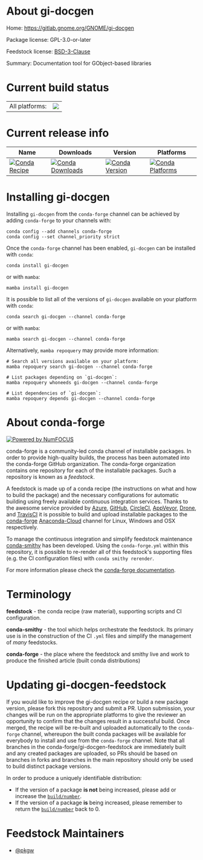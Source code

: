 About gi-docgen
===============

Home: https://gitlab.gnome.org/GNOME/gi-docgen

Package license: GPL-3.0-or-later

Feedstock license: [BSD-3-Clause](https://github.com/conda-forge/gi-docgen-feedstock/blob/main/LICENSE.txt)

Summary: Documentation tool for GObject-based libraries

Current build status
====================


<table><tr><td>All platforms:</td>
    <td>
      <a href="https://dev.azure.com/conda-forge/feedstock-builds/_build/latest?definitionId=15926&branchName=main">
        <img src="https://dev.azure.com/conda-forge/feedstock-builds/_apis/build/status/gi-docgen-feedstock?branchName=main">
      </a>
    </td>
  </tr>
</table>

Current release info
====================

| Name | Downloads | Version | Platforms |
| --- | --- | --- | --- |
| [![Conda Recipe](https://img.shields.io/badge/recipe-gi--docgen-green.svg)](https://anaconda.org/conda-forge/gi-docgen) | [![Conda Downloads](https://img.shields.io/conda/dn/conda-forge/gi-docgen.svg)](https://anaconda.org/conda-forge/gi-docgen) | [![Conda Version](https://img.shields.io/conda/vn/conda-forge/gi-docgen.svg)](https://anaconda.org/conda-forge/gi-docgen) | [![Conda Platforms](https://img.shields.io/conda/pn/conda-forge/gi-docgen.svg)](https://anaconda.org/conda-forge/gi-docgen) |

Installing gi-docgen
====================

Installing `gi-docgen` from the `conda-forge` channel can be achieved by adding `conda-forge` to your channels with:

```
conda config --add channels conda-forge
conda config --set channel_priority strict
```

Once the `conda-forge` channel has been enabled, `gi-docgen` can be installed with `conda`:

```
conda install gi-docgen
```

or with `mamba`:

```
mamba install gi-docgen
```

It is possible to list all of the versions of `gi-docgen` available on your platform with `conda`:

```
conda search gi-docgen --channel conda-forge
```

or with `mamba`:

```
mamba search gi-docgen --channel conda-forge
```

Alternatively, `mamba repoquery` may provide more information:

```
# Search all versions available on your platform:
mamba repoquery search gi-docgen --channel conda-forge

# List packages depending on `gi-docgen`:
mamba repoquery whoneeds gi-docgen --channel conda-forge

# List dependencies of `gi-docgen`:
mamba repoquery depends gi-docgen --channel conda-forge
```


About conda-forge
=================

[![Powered by
NumFOCUS](https://img.shields.io/badge/powered%20by-NumFOCUS-orange.svg?style=flat&colorA=E1523D&colorB=007D8A)](https://numfocus.org)

conda-forge is a community-led conda channel of installable packages.
In order to provide high-quality builds, the process has been automated into the
conda-forge GitHub organization. The conda-forge organization contains one repository
for each of the installable packages. Such a repository is known as a *feedstock*.

A feedstock is made up of a conda recipe (the instructions on what and how to build
the package) and the necessary configurations for automatic building using freely
available continuous integration services. Thanks to the awesome service provided by
[Azure](https://azure.microsoft.com/en-us/services/devops/), [GitHub](https://github.com/),
[CircleCI](https://circleci.com/), [AppVeyor](https://www.appveyor.com/),
[Drone](https://cloud.drone.io/welcome), and [TravisCI](https://travis-ci.com/)
it is possible to build and upload installable packages to the
[conda-forge](https://anaconda.org/conda-forge) [Anaconda-Cloud](https://anaconda.org/)
channel for Linux, Windows and OSX respectively.

To manage the continuous integration and simplify feedstock maintenance
[conda-smithy](https://github.com/conda-forge/conda-smithy) has been developed.
Using the ``conda-forge.yml`` within this repository, it is possible to re-render all of
this feedstock's supporting files (e.g. the CI configuration files) with ``conda smithy rerender``.

For more information please check the [conda-forge documentation](https://conda-forge.org/docs/).

Terminology
===========

**feedstock** - the conda recipe (raw material), supporting scripts and CI configuration.

**conda-smithy** - the tool which helps orchestrate the feedstock.
                   Its primary use is in the construction of the CI ``.yml`` files
                   and simplify the management of *many* feedstocks.

**conda-forge** - the place where the feedstock and smithy live and work to
                  produce the finished article (built conda distributions)


Updating gi-docgen-feedstock
============================

If you would like to improve the gi-docgen recipe or build a new
package version, please fork this repository and submit a PR. Upon submission,
your changes will be run on the appropriate platforms to give the reviewer an
opportunity to confirm that the changes result in a successful build. Once
merged, the recipe will be re-built and uploaded automatically to the
`conda-forge` channel, whereupon the built conda packages will be available for
everybody to install and use from the `conda-forge` channel.
Note that all branches in the conda-forge/gi-docgen-feedstock are
immediately built and any created packages are uploaded, so PRs should be based
on branches in forks and branches in the main repository should only be used to
build distinct package versions.

In order to produce a uniquely identifiable distribution:
 * If the version of a package **is not** being increased, please add or increase
   the [``build/number``](https://docs.conda.io/projects/conda-build/en/latest/resources/define-metadata.html#build-number-and-string).
 * If the version of a package **is** being increased, please remember to return
   the [``build/number``](https://docs.conda.io/projects/conda-build/en/latest/resources/define-metadata.html#build-number-and-string)
   back to 0.

Feedstock Maintainers
=====================

* [@pkgw](https://github.com/pkgw/)

